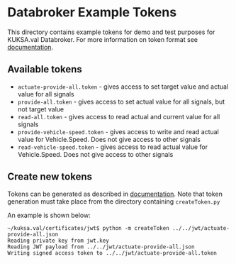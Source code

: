 # Databroker Example Tokens

This directory contains example tokens for demo and test purposes for KUKSA.val Databroker.
For more information on token format see [documentation](../doc/KUKSA.val_data_broker/authorization.md).

## Available tokens


* `actuate-provide-all.token` - gives access to set target value and actual value for all signals
* `provide-all.token` - gives access to set actual value for all signals, but not target value
* `read-all.token` - gives access to read actual and current value for all signals
* `provide-vehicle-speed.token` - gives access to write and read actual value for Vehicle.Speed. Does not give access to other signals
* `read-vehicle-speed.token` - gives access to read actual value for Vehicle.Speed. Does not give access to other signals


## Create new tokens

Tokens can be generated as described in [documentation](../certificates/README.md).
Note that token generation must take place from the directory containing `createToken.py`

An example is shown below:

```
~/kuksa.val/certificates/jwt$ python -m createToken ../../jwt/actuate-provide-all.json 
Reading private key from jwt.key
Reading JWT payload from ../../jwt/actuate-provide-all.json
Writing signed access token to ../../jwt/actuate-provide-all.token
```
